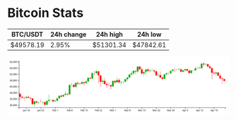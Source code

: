 # Bitcoin Stats

BTC/USDT|24h change|24h high|24h low|
|---|---|---|---|
|$49578.19|2.95%|$51301.34|$47842.61|

<img src="./chart.svg">
